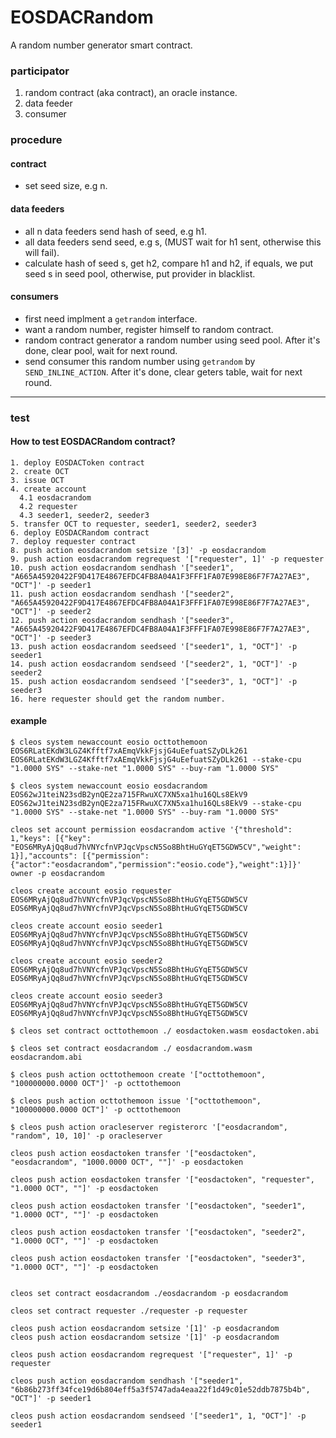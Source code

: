 # EOSDACRandom
A random number generator smart contract.

### participator
1. random contract (aka contract), an oracle instance.
2. data feeder
3. consumer

### procedure
#### contract
  * set seed size, e.g n.

#### data feeders
  * all n data feeders send hash of seed, e.g h1.
  * all data feeders send seed, e.g s, (MUST wait for h1 sent, otherwise this will fail).
  * calculate hash of seed s, get h2, compare h1 and h2, if equals, we put seed s in seed pool, otherwise, put provider in blacklist.

#### consumers
  * first need implment a `getrandom` interface.
  * want a random number, register himself to random contract.
  * random contract generator a random number using seed pool. After it's done, clear pool, wait for next round.
  * send consumer this random number using `getrandom` by `SEND_INLINE_ACTION`. After it's done, clear geters table, wait for next round.

----

### test

#### How to test EOSDACRandom contract?

```
1. deploy EOSDACToken contract
2. create OCT
3. issue OCT
4. create account
  4.1 eosdacrandom
  4.2 requester
  4.3 seeder1, seeder2, seeder3
5. transfer OCT to requester, seeder1, seeder2, seeder3
6. deploy EOSDACRandom contract
7. deploy requester contract
8. push action eosdacrandom setsize '[3]' -p eosdacrandom
9. push action eosdacrandom regrequest '["requester", 1]' -p requester
10. push action eosdacrandom sendhash '["seeder1", "A665A45920422F9D417E4867EFDC4FB8A04A1F3FFF1FA07E998E86F7F7A27AE3", "OCT"]' -p seeder1
11. push action eosdacrandom sendhash '["seeder2", "A665A45920422F9D417E4867EFDC4FB8A04A1F3FFF1FA07E998E86F7F7A27AE3", "OCT"]' -p seeder2
12. push action eosdacrandom sendhash '["seeder3", "A665A45920422F9D417E4867EFDC4FB8A04A1F3FFF1FA07E998E86F7F7A27AE3", "OCT"]' -p seeder3
13. push action eosdacrandom seedseed '["seeder1", 1, "OCT"]' -p seeder1
14. push action eosdacrandom sendseed '["seeder2", 1, "OCT"]' -p seeder2
15. push action eosdacrandom sendseed '["seeder3", 1, "OCT"]' -p seeder3
16. here requester should get the random number.
```

#### example

```
$ cleos system newaccount eosio octtothemoon EOS6RLatEKdW3LGZ4Kfftf7xAEmqVkkFjsjG4uEefuatSZyDLk261 EOS6RLatEKdW3LGZ4Kfftf7xAEmqVkkFjsjG4uEefuatSZyDLk261 --stake-cpu "1.0000 SYS" --stake-net "1.0000 SYS" --buy-ram "1.0000 SYS"

$ cleos system newaccount eosio eosdacrandom EOS62wJ1teiN23sdB2ynQE2za715FRwuXC7XN5xa1hu16QLs8EkV9 EOS62wJ1teiN23sdB2ynQE2za715FRwuXC7XN5xa1hu16QLs8EkV9 --stake-cpu "1.0000 SYS" --stake-net "1.0000 SYS" --buy-ram "1.0000 SYS"

cleos set account permission eosdacrandom active '{"threshold": 1,"keys": [{"key": "EOS6MRyAjQq8ud7hVNYcfnVPJqcVpscN5So8BhtHuGYqET5GDW5CV","weight": 1}],"accounts": [{"permission":{"actor":"eosdacrandom","permission":"eosio.code"},"weight":1}]}' owner -p eosdacrandom

cleos create account eosio requester EOS6MRyAjQq8ud7hVNYcfnVPJqcVpscN5So8BhtHuGYqET5GDW5CV EOS6MRyAjQq8ud7hVNYcfnVPJqcVpscN5So8BhtHuGYqET5GDW5CV

cleos create account eosio seeder1 EOS6MRyAjQq8ud7hVNYcfnVPJqcVpscN5So8BhtHuGYqET5GDW5CV EOS6MRyAjQq8ud7hVNYcfnVPJqcVpscN5So8BhtHuGYqET5GDW5CV

cleos create account eosio seeder2 EOS6MRyAjQq8ud7hVNYcfnVPJqcVpscN5So8BhtHuGYqET5GDW5CV EOS6MRyAjQq8ud7hVNYcfnVPJqcVpscN5So8BhtHuGYqET5GDW5CV

cleos create account eosio seeder3 EOS6MRyAjQq8ud7hVNYcfnVPJqcVpscN5So8BhtHuGYqET5GDW5CV EOS6MRyAjQq8ud7hVNYcfnVPJqcVpscN5So8BhtHuGYqET5GDW5CV

$ cleos set contract octtothemoon ./ eosdactoken.wasm eosdactoken.abi

$ cleos set contract eosdacrandom ./ eosdacrandom.wasm eosdacrandom.abi

$ cleos push action octtothemoon create '["octtothemoon", "100000000.0000 OCT"]' -p octtothemoon

$ cleos push action octtothemoon issue '["octtothemoon", "100000000.0000 OCT"]' -p octtothemoon

$ cleos push action oracleserver registerorc '["eosdacrandom", "random", 10, 10]' -p oracleserver

cleos push action eosdactoken transfer '["eosdactoken", "eosdacrandom", "1000.0000 OCT", ""]' -p eosdactoken

cleos push action eosdactoken transfer '["eosdactoken", "requester", "1.0000 OCT", ""]' -p eosdactoken

cleos push action eosdactoken transfer '["eosdactoken", "seeder1", "1.0000 OCT", ""]' -p eosdactoken

cleos push action eosdactoken transfer '["eosdactoken", "seeder2", "1.0000 OCT", ""]' -p eosdactoken

cleos push action eosdactoken transfer '["eosdactoken", "seeder3", "1.0000 OCT", ""]' -p eosdactoken


cleos set contract eosdacrandom ./eosdacrandom -p eosdacrandom

cleos set contract requester ./requester -p requester

cleos push action eosdacrandom setsize '[1]' -p eosdacrandom
cleos push action eosdacrandom setsize '[1]' -p eosdacrandom

cleos push action eosdacrandom regrequest '["requester", 1]' -p requester

cleos push action eosdacrandom sendhash '["seeder1", "6b86b273ff34fce19d6b804eff5a3f5747ada4eaa22f1d49c01e52ddb7875b4b", "OCT"]' -p seeder1

cleos push action eosdacrandom sendseed '["seeder1", 1, "OCT"]' -p seeder1
```
